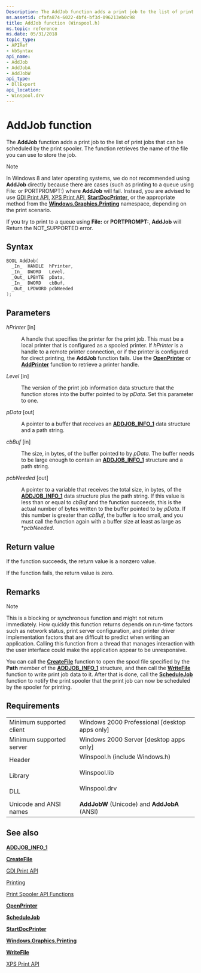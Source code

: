 ```yaml
---
Description: The AddJob function adds a print job to the list of print jobs that can be scheduled by the print spooler. The function retrieves the name of the file you can use to store the job.
ms.assetid: cfafa874-6022-4bf4-bf3d-096213eb0c98
title: AddJob function (Winspool.h)
ms.topic: reference
ms.date: 05/31/2018
topic_type: 
- APIRef
- kbSyntax
api_name: 
- AddJob
- AddJobA
- AddJobW
api_type: 
- DllExport
api_location: 
- Winspool.drv
---
```


# AddJob function

The **AddJob** function adds a print job to the list of print jobs that can be scheduled by the print spooler. The function retrieves the name of the file you can use to store the job.

> [!NOTE]
> In Windows 8 and later operating systems, we do not recommended using **AddJob** directly because there are cases (such as printing to a queue using File: or PORTPROMPT:) where **AddJob** will fail. Instead, you are advised to use [GDI Print API](gdi-printing.md), [XPS Print API](xps-printing.md), [**StartDocPrinter**](startdocprinter.md), or the appropriate method from the [**Windows.Graphics.Printing**](/uwp/api/Windows.Graphics.Printing) namespace, depending on the print scenario.
>
> If you try to print to a queue using **File:** or **PORTPROMPT:**, **AddJob** will Return the NOT\_SUPPORTED error.

## Syntax

```C++
BOOL AddJob(
  _In_  HANDLE  hPrinter,
  _In_  DWORD   Level,
  _Out_ LPBYTE  pData,
  _In_  DWORD   cbBuf,
  _Out_ LPDWORD pcbNeeded
);
```

## Parameters

<dl> <dt>

*hPrinter* \[in\]
</dt> <dd>

A handle that specifies the printer for the print job. This must be a local printer that is configured as a spooled printer. If *hPrinter* is a handle to a remote printer connection, or if the printer is configured for direct printing, the **AddJob** function fails. Use the [**OpenPrinter**](openprinter.md) or [**AddPrinter**](addprinter.md) function to retrieve a printer handle.

</dd> <dt>

*Level* \[in\]
</dt> <dd>

The version of the print job information data structure that the function stores into the buffer pointed to by *pData*. Set this parameter to one.

</dd> <dt>

*pData* \[out\]
</dt> <dd>

A pointer to a buffer that receives an [**ADDJOB\_INFO\_1**](addjob-info-1.md) data structure and a path string.

</dd> <dt>

*cbBuf* \[in\]
</dt> <dd>

The size, in bytes, of the buffer pointed to by *pData*. The buffer needs to be large enough to contain an [**ADDJOB\_INFO\_1**](addjob-info-1.md) structure and a path string.

</dd> <dt>

*pcbNeeded* \[out\]
</dt> <dd>

A pointer to a variable that receives the total size, in bytes, of the [**ADDJOB\_INFO\_1**](addjob-info-1.md) data structure plus the path string. If this value is less than or equal to *cbBuf* and the function succeeds, this is the actual number of bytes written to the buffer pointed to by *pData*. If this number is greater than *cbBuf*, the buffer is too small, and you must call the function again with a buffer size at least as large as \**pcbNeeded*.

</dd> </dl>

## Return value

If the function succeeds, the return value is a nonzero value.

If the function fails, the return value is zero.

## Remarks

> [!Note]  
> This is a blocking or synchronous function and might not return immediately. How quickly this function returns depends on run-time factors such as network status, print server configuration, and printer driver implementation factors that are difficult to predict when writing an application. Calling this function from a thread that manages interaction with the user interface could make the application appear to be unresponsive.

 

You can call the [**CreateFile**](/windows/desktop/api/fileapi/nf-fileapi-createfilea) function to open the spool file specified by the **Path** member of the [**ADDJOB\_INFO\_1**](addjob-info-1.md) structure, and then call the [**WriteFile**](/windows/desktop/api/fileapi/nf-fileapi-writefile) function to write print job data to it. After that is done, call the [**ScheduleJob**](schedulejob.md) function to notify the print spooler that the print job can now be scheduled by the spooler for printing.

## Requirements



|                                     |                                                                                                           |
|-------------------------------------|-----------------------------------------------------------------------------------------------------------|
| Minimum supported client<br/> | Windows 2000 Professional \[desktop apps only\]<br/>                                                |
| Minimum supported server<br/> | Windows 2000 Server \[desktop apps only\]<br/>                                                      |
| Header<br/>                   | <dl> <dt>Winspool.h (include Windows.h)</dt> </dl> |
| Library<br/>                  | <dl> <dt>Winspool.lib</dt> </dl>                   |
| DLL<br/>                      | <dl> <dt>Winspool.drv</dt> </dl>                   |
| Unicode and ANSI names<br/>   | **AddJobW** (Unicode) and **AddJobA** (ANSI)<br/>                                                   |



## See also

<dl> <dt>

[**ADDJOB\_INFO\_1**](addjob-info-1.md)
</dt> <dt>

[**CreateFile**](/windows/desktop/api/fileapi/nf-fileapi-createfilea)
</dt> <dt>

[GDI Print API](gdi-printing.md)
</dt> <dt>

[Printing](printdocs-printing.md)
</dt> <dt>

[Print Spooler API Functions](printing-and-print-spooler-functions.md)
</dt> <dt>

[**OpenPrinter**](openprinter.md)
</dt> <dt>

[**ScheduleJob**](schedulejob.md)
</dt> <dt>

[**StartDocPrinter**](startdocprinter.md)
</dt> <dt>

[**Windows.Graphics.Printing**](/uwp/api/Windows.Graphics.Printing)
</dt> <dt>

[**WriteFile**](/windows/desktop/api/fileapi/nf-fileapi-writefile)
</dt> <dt>

[XPS Print API](xps-printing.md)
</dt> </dl>

 

